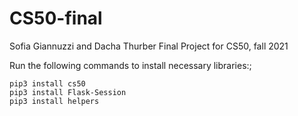 # CS50-final
Sofia Giannuzzi and Dacha Thurber Final Project for CS50, fall 2021

Run the following commands to install necessary libraries:;

    pip3 install cs50
    pip3 install Flask-Session
    pip3 install helpers

